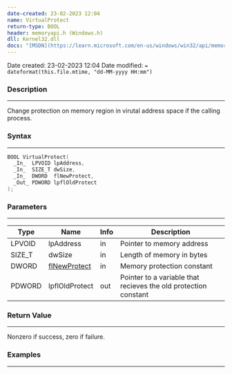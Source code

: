 ```yaml
---
date-created: 23-02-2023 12:04
name: VirtualProtect
return-type: BOOL
header: memoryapi.h (Windows.h)
dll: Kernel32.dll
docs: "[MSDN](https://learn.microsoft.com/en-us/windows/win32/api/memoryapi/nf-memoryapi-virtualalloc)"
---
```

Date created: 23-02-2023 12:04
Date modified: `= dateformat(this.file.mtime, "dd-MM-yyyy HH:mm")`

### Description
----
Change protection on memory region in virutal address space if the calling process.

### Syntax
----
```c++
BOOL VirtualProtect(
  _In_  LPVOID lpAddress,
  _In_  SIZE_T dwSize,
  _In_  DWORD  flNewProtect,
  _Out_ PDWORD lpflOldProtect
);
```

### Parameters
----
| Type   | Name                                               | Info | Description                |
| ------ | -------------------------------------------------- | ---- | -------------------------- |
| LPVOID | lpAddress                                          | in   | Pointer to memory address  |
| SIZE_T | dwSize                                             | in   | Length of memory in bytes  |
| DWORD  | [flNewProtect](Memory%20Protection%20Constants.md) | in   | Memory protection constant |
| PDWORD | lpflOldProtect                                     | out  | Pointer to a variable that recieves the old protection constant                           |

###  Return Value
----
Nonzero if success, zero if failure.

### Examples
----
